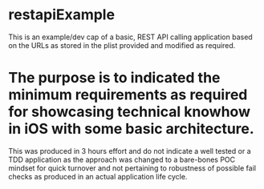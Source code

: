 # restapiExample

This is an example/dev cap of a basic, REST API calling application based on the URLs as stored in the plist provided and modified as required.

# The purpose is to indicated the minimum requirements as required for showcasing technical knowhow in iOS with some basic architecture.

This was produced in 3 hours effort and do not indicate a well tested or a TDD application as the approach was changed to a bare-bones POC mindset for quick turnover and not pertaining to robustness of possible fail checks as produced in an actual application life cycle.
